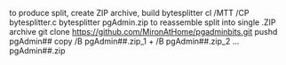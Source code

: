 to produce split, create ZIP archive, build bytesplitter
cl /MTT /CP bytesplitter.c
bytesplitter pgAdmin.zip
to reassemble split into single .ZIP archive
git clone https://github.com/MironAtHome/pgadminbits.git
pushd pgAdmin##
copy /B pgAdmin##.zip_1 + /B pgAdmin##.zip_2 ... pgAdmin##.zip
